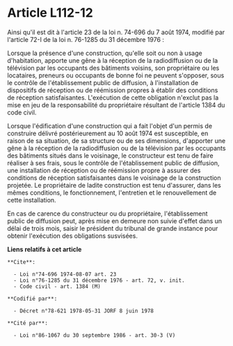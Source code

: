 # Article L112-12

Ainsi qu'il est dit à l'article 23 de la loi n. 74-696 du 7 août 1974, modifié par l'article 72-I de la loi n. 76-1285 du 31
décembre 1976 :

Lorsque la présence d'une construction, qu'elle soit ou non à usage d'habitation, apporte une gêne à la réception de la
radiodiffusion ou de la télévision par les occupants des bâtiments voisins, son propriétaire ou les locataires, preneurs ou
occupants de bonne foi ne peuvent s'opposer, sous le contrôle de l'établissement public de diffusion, à l'installation de
dispositifs de réception ou de réémission propres à établir des conditions de réception satisfaisantes. L'exécution de cette
obligation n'exclut pas la mise en jeu de la responsabilité du propriétaire résultant de l'article 1384 du code civil.

Lorsque l'édification d'une construction qui a fait l'objet d'un permis de construire délivré postérieurement au 10 août 1974
est susceptible, en raison de sa situation, de sa structure ou de ses dimensions, d'apporter une gêne à la réception de la
radiodiffusion ou de la télévision par les occupants des bâtiments situés dans le voisinage, le constructeur est tenu de
faire réaliser à ses frais, sous le contrôle de l'établissement public de diffusion, une installation de réception ou de
réémission propre à assurer des conditions de réception satisfaisantes dans le voisinage de la construction projetée. Le
propriétaire de ladite construction est tenu d'assurer, dans les mêmes conditions, le fonctionnement, l'entretien et le
renouvellement de cette installation.

En cas de carence du constructeur ou du propriétaire, l'établissement public de diffusion peut, après mise en demeure non
suivie d'effet dans un délai de trois mois, saisir le président du tribunal de grande instance pour obtenir l'exécution des
obligations susvisées.

**Liens relatifs à cet article**

	**Cite**:

	  - Loi n°74-696 1974-08-07 art. 23
	  - Loi n°76-1285 du 31 décembre 1976 - art. 72, v. init.
	  - Code civil - art. 1384 (M)

	**Codifié par**:

	  - Décret n°78-621 1978-05-31 JORF 8 juin 1978

	**Cité par**:

	  - Loi n°86-1067 du 30 septembre 1986 - art. 30-3 (V)
